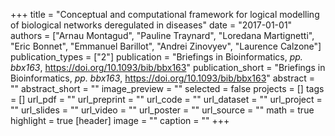 +++
title = "Conceptual and computational framework for logical modelling of biological networks deregulated in diseases"
date = "2017-01-01"
authors = ["Arnau Montagud", "Pauline Traynard", "Loredana Martignetti", "Eric Bonnet", "Emmanuel Barillot", "Andrei Zinovyev", "Laurence Calzone"]
publication_types = ["2"]
publication = "Briefings in Bioinformatics, _pp. bbx163_, https://doi.org/10.1093/bib/bbx163"
publication_short = "Briefings in Bioinformatics, _pp. bbx163_, https://doi.org/10.1093/bib/bbx163"
abstract = ""
abstract_short = ""
image_preview = ""
selected = false
projects = []
tags = []
url_pdf = ""
url_preprint = ""
url_code = ""
url_dataset = ""
url_project = ""
url_slides = ""
url_video = ""
url_poster = ""
url_source = ""
math = true
highlight = true
[header]
image = ""
caption = ""
+++
